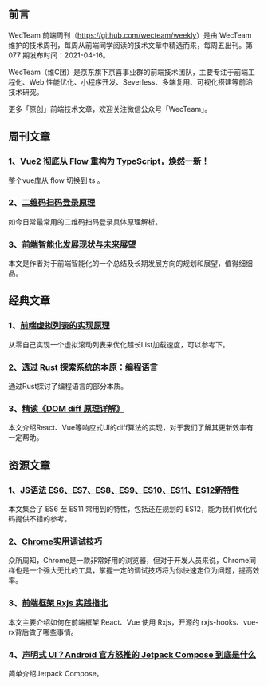 ## 前言

WecTeam 前端周刊（<https://github.com/wecteam/weekly>）是由 WecTeam 维护的技术周刊，每周从前端同学阅读的技术文章中精选而来，每周五出刊。第 077 期发布时间：2021-04-16。

WecTeam（维C团）是京东旗下京喜事业群的前端技术团队，主要专注于前端工程化、Web 性能优化、小程序开发、Severless、多端复用、可视化搭建等前沿技术研究。

更多「原创」前端技术文章，欢迎关注微信公众号「WecTeam」。


## 周刊文章

### 1、[Vue2 彻底从 Flow 重构为 TypeScript，焕然一新！](https://mp.weixin.qq.com/s/PZLiv8FiVlthE_VNnrMwUw)

整个vue库从 flow 切换到 ts 。

### 2、[二维码扫码登录原理](https://mp.weixin.qq.com/s/flqUkl2WLFCCjbXI6eYeLg)

如今日常最常用的二维码扫码登录具体原理解析。

### 3、[前端智能化发展现状与未来展望](https://mp.weixin.qq.com/s/6PHxZb7x7aHTWe4HZHGLWg)

本文是作者对于前端智能化的一个总结及长期发展方向的规划和展望，值得细细品。


## 经典文章

### 1、[前端虚拟列表的实现原理](https://mp.weixin.qq.com/s/VTH10pCV_AOOyYcsNQtnRQ)

从零自己实现一个虚拟滚动列表来优化超长List加载速度，可以参考下。

### 2、[透过 Rust 探索系统的本原：编程语言](https://mp.weixin.qq.com/s/ZA-_BARVAWe0Q4eM0lYgwg)

通过Rust探讨了编程语言的部分本质。

### 3、[精读《DOM diff 原理详解》](https://juejin.cn/post/6947856296771223589)

本文介绍React、Vue等响应式UI的diff算法的实现，对于我们了解其更新效率有一定帮助。


## 资源文章

### 1、[JS语法 ES6、ES7、ES8、ES9、ES10、ES11、ES12新特性](https://mp.weixin.qq.com/s/j5kI-KHGrgKRvZ33QkHiUg)

本文集合了 ES6 至 ES11 常用到的特性，包括还在规划的 ES12，能为我们优化代码提供不错的参考。

### 2、[Chrome实用调试技巧](https://jelly.jd.com/article/605c8bf4960312017f4b7450)

众所周知，Chrome是一款非常好用的浏览器，但对于开发人员来说，Chrome同样也是一个强大无比的工具，掌握一定的调试技巧将为你快速定位为问题，提高效率。

### 3、[前端框架 Rxjs 实践指北](https://juejin.cn/post/6950195208889827341)

本文主要介绍如何在前端框架 React、Vue 使用 Rxjs，开源的 rxjs-hooks、vue-rx背后做了哪些事情。

### 4、[声明式 UI？Android 官方怒推的 Jetpack Compose 到底是什么](https://mp.weixin.qq.com/s/5mJdn-HhZ89GesWIjjYQ2A)

简单介绍Jetpack Compose。
